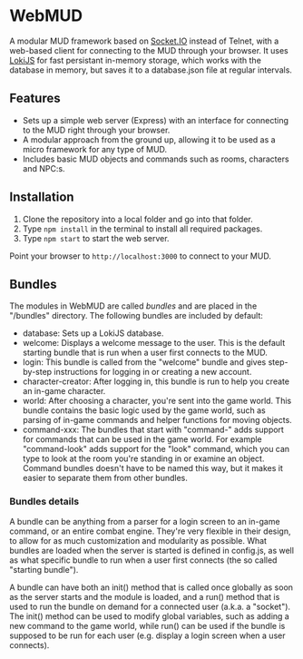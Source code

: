 
# WebMUD

A modular MUD framework based on [Socket.IO](https://socket.io/) instead of Telnet, with a web-based client for connecting to the MUD through your browser. It uses [LokiJS](http://lokijs.org) for fast persistant in-memory storage, which works with the database in memory, but saves it to a database.json file at regular intervals.

## Features

- Sets up a simple web server (Express) with an interface for connecting to the MUD right through your browser.
- A modular approach from the ground up, allowing it to be used as a micro framework for any type of MUD.
- Includes basic MUD objects and commands such as rooms, characters and NPC:s.

## Installation

1. Clone the repository into a local folder and go into that folder.
2. Type `npm install` in the terminal to install all required packages.
3. Type `npm start` to start the web server.

Point your browser to `http://localhost:3000` to connect to your MUD.

## Bundles

The modules in WebMUD are called *bundles* and are placed in the "/bundles" directory. The following bundles are included by default:
* database: Sets up a LokiJS database.
* welcome: Displays a welcome message to the user. This is the default starting bundle that is run when a user first connects to the MUD.
* login: This bundle is called from the "welcome" bundle and gives step-by-step instructions for logging in or creating a new account.
* character-creator: After logging in, this bundle is run to help you create an in-game character.
* world: After choosing a character, you're sent into the game world. This bundle contains the basic logic used by the game world, such as parsing of in-game commands and helper functions for moving objects.
* command-xxx: The bundles that start with "command-" adds support for commands that can be used in the game world. For example "command-look" adds support for the "look" command, which you can type to look at the room you're standing in or examine an object. Command bundles doesn't have to be named this way, but it makes it easier to separate them from other bundles.

### Bundles details

A bundle can be anything from a parser for a login screen to an in-game command, or an entire combat engine. They're very flexible in their design, to allow for as much customization and modularity as possible. What bundles are loaded when the server is started is defined in config.js, as well as what specific bundle to run when a user first connects (the so called "starting bundle").

A bundle can have both an init() method that is called once globally as soon as the server starts and the module is loaded, and a run() method that is used to run the bundle on demand for a connected user (a.k.a. a "socket"). The init() method can be used to modify global variables, such as adding a new command to the game world, while run() can be used if the bundle is supposed to be run for each user (e.g. display a login screen when a user connects).
